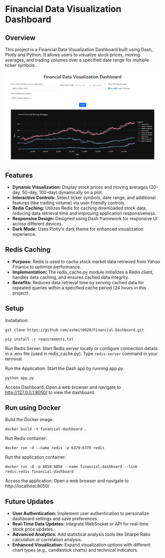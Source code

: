 # Financial Data Visualization Dashboard

## Overview

This project is a Financial Data Visualization Dashboard built using Dash, Plotly and Python. It allows users to visualize stock prices, moving averages, and trading volumes over a specified date range for multiple ticker symbols.

![User Interface](./User%20Interface.png)

## Features

- **Dynamic Visualization:** Display stock prices and moving averages (20-day, 50-day, 100-day) dynamically on a plot.
- **Interactive Controls:** Select ticker symbols, date range, and additional features (like trading volume) via user-friendly controls.
- **Redis Caching:** Utilizes Redis for caching downloaded stock data, reducing data retrieval time and improving application responsiveness.
- **Responsive Design:** Designed using Dash framework for responsive UI across different devices.
- **Dark Mode:** Uses Plotly's dark theme for enhanced visualization experience.

## Redis Caching

- **Purpose:** Redis is used to cache stock market data retrieved from Yahoo Finance to optimize performance.
- **Implementation:** The redis_cache.py module initializes a Redis client, handles data caching, and ensures cached data integrity.
- **Benefits:** Reduces data retrieval time by serving cached data for repeated queries within a specified cache period (24 hours in this project).

## Setup

Installation:
```
git clone https://github.com/ashmit0920/Financial-Dashboard.git
```
```
pip install -r requirements.txt
```

Run Redis Server: Start Redis server locally or configure connection details in a .env file (used in redis_cache.py). Type ```redis-server``` command in your terminal.

Run the Application: Start the Dash app by running app.py.
```
python app.py
```

Access Dashboard: Open a web browser and navigate to http://127.0.0.1:8050/ to view the dashboard.

## Run using Docker

Build the Docker image:
```
docker build -t financial-dashboard .
```

Run Redis container:
```
docker run -d --name redis -p 6379:6379 redis
```

Run the application container:
```
docker run -d -p 8050:8050 --name financial-dashboard --link redis:redis financial-dashboard
```

Access the application: Open a web browser and navigate to http://localhost:8050/

## Future Updates

- **User Authentication:** Implement user authentication to personalize dashboard settings and save preferences.
- **Real-Time Data Updates:** Integrate WebSocket or API for real-time stock price updates.
- **Advanced Analytics:** Add statistical analysis tools like Sharpe Ratio calculation or correlation analysis.
- **Enhanced Visualization:** Expand visualization options with different chart types (e.g., candlestick charts) and technical indicators.